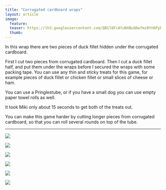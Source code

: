 ```yaml
---
title: "Corrugated cardboard wraps"
layout: article
image:
  feature:
  teaser: https://lh3.googleusercontent.com/QB1l6FcAYuNXBuQ6wfmz8YnKPybt7LiPuSSS3P9J3WRPyaqf2O5VyoQ1lPrio9I_ZkEv3UQG0uNniVu9eA4N5sNlaEYtoYZvCvidvcqy1jcGJy97kT6SRgxH_JRoX61ncYvpaWPjXJgl9LyOgI7buPXDTAkMSWItNIFC8_2Tqs-LhCzyLWEvqcd6cAq0cBEAfNA595QMCSTmk1KRKgOI1TudmCFHawBr-HN-8TGvQBJx3tMAkEpScrxvimVjmg9ZHYuCVsKnJa2N79zKqkqhph-GejbSr6kaOLfQBifmwRElGfv2zcOxFsv0W59NzsdRGvJT-9TdBVLxq9ZLABUXrhKjPNIRvwJxCLOs2exVL26RrTnncqv0KOEjxRNBZ37x9o9s7PnxJPgbQ4KLy9yEZ7TejLknBIBP3SGQaltMW_5bv4q4wFxYaaSu1up-9A3rt9L-b07RRNPIAWXKB2pJIDANFEEozTtpQHUfc5DFnR4jZkUg9oOuOG9uQ4dbAxOpVO2uvPa-bezjMehbPtU9PIkwOWTInc4faVMykrRcUxQ=w245
  thumb:
---
```


In this wrap there are two pieces of duck fillet hidden under the corrugated cardboard.

First I cut two pieces from corrugated cardboard. Then I cut a duck fillet half, and put them under the wraps before I secured the wraps with some packing tape. You can use any thin and sticky treats for this game, for example pieces of duck fillet or chicken fillet or small slices of cheese or ham.

You can use a Pringlestube, or if you have a small dog you can use empty paper towel rolls as well.

It took Miki only about 15 seconds to get both of the treats out.

You can make this game harder by cutting longer pieces from corrugated cardboard, so that you can roll several rounds on top of the tube.

---

[![](https://lh3.googleusercontent.com/QGFXo2QQ_gT9G1Dl9cvNiBsXHOKvpa6rRH1ur4M47EHa3x_zKbSFv2IxBaB-r6VgGGg8BcW9VNcM6izmgurqpkSXLb0KiNqfJYlGAyh0ZA6Pn1_1hE9r_UytGILrrMmD6Ktecd6qsEF4bc3RxYGYQbAR3TWA4Whmp0hTHPHA86F8bSWOSuUqGgBLqjRdyUQTiyKBDmNxnigh_3taFPsVb70Hks5eVCps4sP67rn52Ucn_KRmiqPSJjN5IhsdgrglKGJl2OVXWGIh9qBX_7RR0AcKHAaGz8esSCTNWkkhx_e4hchKelK48Oqsun9nRd0AlJYnYGyjXJqq4m_kUBe5WzDHI3YYjt1c04jbfLd62ozwK3Psk_0HmHVqj6xy9X0lAXzNARYm_4RF_Wcji9DLN4WRimphPlebKKi5pfIA0dLds6CU5rtVh1Kyau1aBrYSIgHmGCVsWMNaAHpjzLPFJmByn1Mu1z-w365PpfPnj90C3JBNoO-J91KXaxaW1MXm-nJLGgMG41X8gaLfRyvTl4RV0U80B9diAiRj7kZjhEs=w800)](https://lh3.googleusercontent.com/QGFXo2QQ_gT9G1Dl9cvNiBsXHOKvpa6rRH1ur4M47EHa3x_zKbSFv2IxBaB-r6VgGGg8BcW9VNcM6izmgurqpkSXLb0KiNqfJYlGAyh0ZA6Pn1_1hE9r_UytGILrrMmD6Ktecd6qsEF4bc3RxYGYQbAR3TWA4Whmp0hTHPHA86F8bSWOSuUqGgBLqjRdyUQTiyKBDmNxnigh_3taFPsVb70Hks5eVCps4sP67rn52Ucn_KRmiqPSJjN5IhsdgrglKGJl2OVXWGIh9qBX_7RR0AcKHAaGz8esSCTNWkkhx_e4hchKelK48Oqsun9nRd0AlJYnYGyjXJqq4m_kUBe5WzDHI3YYjt1c04jbfLd62ozwK3Psk_0HmHVqj6xy9X0lAXzNARYm_4RF_Wcji9DLN4WRimphPlebKKi5pfIA0dLds6CU5rtVh1Kyau1aBrYSIgHmGCVsWMNaAHpjzLPFJmByn1Mu1z-w365PpfPnj90C3JBNoO-J91KXaxaW1MXm-nJLGgMG41X8gaLfRyvTl4RV0U80B9diAiRj7kZjhEs=s0)

[![](https://lh3.googleusercontent.com/lmrcK0bB7bq-VvCvA3J1S1ojXLqCB3LbEGpnIpn9qSl0xNYrbU0AsSbA2xBEVacfCTC5Wp3-VRLC_urURpT5myKUxkOpRjiSR-lHCoDyiOv-zXzJ6UPV7lxiXuSi15ipCOjtLuSSqNS5M23s9mthAQ53AHoXTuZPiH1cjDpN7-vjrnOb1U4qZP85vS3Ai1BTqDkK7uToTF6Ja1SEC3kV1OsW4BRSNaCmAHNt9ync4KuPE_kfkismd5wEJc4gxcj31Ot_u1yDDcDMWd9NSAxgjTRFBxGP2oCHddPlxFSBBT8vCmjq1ak265qK4Jc8fabLh_6rTkSBafkF9deKB_zzSC1frJoPhm0UocGhJJQtTX4T0pZUCGVgnAsPEnMnjgBzPJcH0O3lSMgyYErchTVR75JRIQfE2Ce7ohJONuThpifPamrA2RPOjiI01gSh2leEHPJyztKKYbjpflpN06UvmnGdEz89USZ9jFB1PmdaPqoEc3kg4md1OsH4IGK4PYEiWlTEgVBms-ADuB9gBXI9-SxCYHNy5zMcJuDmnEwFyys=w800)](https://lh3.googleusercontent.com/lmrcK0bB7bq-VvCvA3J1S1ojXLqCB3LbEGpnIpn9qSl0xNYrbU0AsSbA2xBEVacfCTC5Wp3-VRLC_urURpT5myKUxkOpRjiSR-lHCoDyiOv-zXzJ6UPV7lxiXuSi15ipCOjtLuSSqNS5M23s9mthAQ53AHoXTuZPiH1cjDpN7-vjrnOb1U4qZP85vS3Ai1BTqDkK7uToTF6Ja1SEC3kV1OsW4BRSNaCmAHNt9ync4KuPE_kfkismd5wEJc4gxcj31Ot_u1yDDcDMWd9NSAxgjTRFBxGP2oCHddPlxFSBBT8vCmjq1ak265qK4Jc8fabLh_6rTkSBafkF9deKB_zzSC1frJoPhm0UocGhJJQtTX4T0pZUCGVgnAsPEnMnjgBzPJcH0O3lSMgyYErchTVR75JRIQfE2Ce7ohJONuThpifPamrA2RPOjiI01gSh2leEHPJyztKKYbjpflpN06UvmnGdEz89USZ9jFB1PmdaPqoEc3kg4md1OsH4IGK4PYEiWlTEgVBms-ADuB9gBXI9-SxCYHNy5zMcJuDmnEwFyys=s0)

[![](https://lh3.googleusercontent.com/Ciwflb5WNTuxg4vZigy2tMw11OF0XWWcbt5LXJp9N8qt2GSKTzr-QfpyFQ_0H7ytg4yNpR7Fgn8bPB-xChXndU04_zbXMPHOonUg1iwLOIna1_LHqscerkWdutcs5pZNsAvwCPhKd8JzE1eKcVHAbeNkxJRV6OtrbnrNs-imxR38dGXJsS8peuh41nVjApBrxuy-bIz6pvBcGn7pUD-KzPsoDfWuLnw-392x29BQ8JN0rv_jcnJrkhD5oFQ7lRShFH7dpcpUZMy1Hgi-65EDoDC554_aIQ0GdkDWm0u59QuO0ja8RMAcrW9uWCmLnCg0TE_dRu5CsOyUgPIXPqZx1cdD2vMivmxaeRejAVE3FSvS36abCZJwhwchwy304SKgC8aO0xl20HUBHVWO9Rj5TS_0bVX4DlscIHDZlozfs5mZeprVlqgyT1My1ZCSK8Ailty5zSjDy1rqmxv-T9hVk1Mgdivi-coA-zvPoe_CnjeggHAUAcy45CXpCt_QfSV5CZx0hMOuopZPD9uwxs4mXzOm4zoWByIKtbgzu0sVb_s=w800)](https://lh3.googleusercontent.com/Ciwflb5WNTuxg4vZigy2tMw11OF0XWWcbt5LXJp9N8qt2GSKTzr-QfpyFQ_0H7ytg4yNpR7Fgn8bPB-xChXndU04_zbXMPHOonUg1iwLOIna1_LHqscerkWdutcs5pZNsAvwCPhKd8JzE1eKcVHAbeNkxJRV6OtrbnrNs-imxR38dGXJsS8peuh41nVjApBrxuy-bIz6pvBcGn7pUD-KzPsoDfWuLnw-392x29BQ8JN0rv_jcnJrkhD5oFQ7lRShFH7dpcpUZMy1Hgi-65EDoDC554_aIQ0GdkDWm0u59QuO0ja8RMAcrW9uWCmLnCg0TE_dRu5CsOyUgPIXPqZx1cdD2vMivmxaeRejAVE3FSvS36abCZJwhwchwy304SKgC8aO0xl20HUBHVWO9Rj5TS_0bVX4DlscIHDZlozfs5mZeprVlqgyT1My1ZCSK8Ailty5zSjDy1rqmxv-T9hVk1Mgdivi-coA-zvPoe_CnjeggHAUAcy45CXpCt_QfSV5CZx0hMOuopZPD9uwxs4mXzOm4zoWByIKtbgzu0sVb_s=s0)

[![](https://lh3.googleusercontent.com/3BkOwjvZdlmFOVLpx_3AdrMa2eWPfW85gwl3JDqCf8ogglcdOrX_7juOlik1C-kASTwIc-ynKow2yoG-_FWA-gAi0P3-sEyVHYvmkbhGVEj8miMeQT8ewERClUb8skY6IJZ8M-EFyzRzIzjPUZpHGYdprLvrW6xh6ky483UpSMZcsqjxHClibQgC3HeTJ1crRHzLI_rSK5HAsU4fR5Tr6Qa8VbYESKeHjKvCmVdYmzys78RCA9Fcpt5rfQVW9CxoOpf22wVr3AAdpvjmTndDpVO0XOX74GPZMgGx-Jpvdb2r8PRTsEGurnFQfYJAU4zUvTPtj6tKSMEChK49H5MO8x7LcEoG-vc4dgdeuldrpq4yZlnTHBxYH1DqDKR2eRjjtj70cP3IbFPL2t9-ZwABKVcVjgj4LcoQUDhL3c1bwVoTaX8sZsdsXVMTfEJlbGMYjtUhEwT4YFMZb-RizWHE-TH6LiSuysBS7EXw_pbAnEyD2Ga6HwxXn4-9oyKVxWwLzwxcTZmRcmT0f662vwYGclBqVpl4E274UvkYNkkJU3s=w800)](https://lh3.googleusercontent.com/3BkOwjvZdlmFOVLpx_3AdrMa2eWPfW85gwl3JDqCf8ogglcdOrX_7juOlik1C-kASTwIc-ynKow2yoG-_FWA-gAi0P3-sEyVHYvmkbhGVEj8miMeQT8ewERClUb8skY6IJZ8M-EFyzRzIzjPUZpHGYdprLvrW6xh6ky483UpSMZcsqjxHClibQgC3HeTJ1crRHzLI_rSK5HAsU4fR5Tr6Qa8VbYESKeHjKvCmVdYmzys78RCA9Fcpt5rfQVW9CxoOpf22wVr3AAdpvjmTndDpVO0XOX74GPZMgGx-Jpvdb2r8PRTsEGurnFQfYJAU4zUvTPtj6tKSMEChK49H5MO8x7LcEoG-vc4dgdeuldrpq4yZlnTHBxYH1DqDKR2eRjjtj70cP3IbFPL2t9-ZwABKVcVjgj4LcoQUDhL3c1bwVoTaX8sZsdsXVMTfEJlbGMYjtUhEwT4YFMZb-RizWHE-TH6LiSuysBS7EXw_pbAnEyD2Ga6HwxXn4-9oyKVxWwLzwxcTZmRcmT0f662vwYGclBqVpl4E274UvkYNkkJU3s=s0)

[![](https://lh3.googleusercontent.com/3FftmEWPArWU1CHHECDK4vyqFiGWGk8Pqrp-K6gkzF-xlINdULedxvN-imo_oyM8uf9ztyHdH7dOZA2BNWSMjFXJzMuiQl5k22m7hhEc-QK_S02VzanYuQmwRzVpO1pAA8XE-6-dkwydOyWfF3SiB5HGf76qT7RmFVVGROZbkZH4hHPDrmGqwUFWYBeulkpGlHStI_TsnaasL8TeMCmNfAbttGpV96zATMAOeU2XaIwFJccPTVHLkNnFlrEk0aQKvV3SWQDilM_AolIecZ0-QTX9egVLIBQv9qFJIPprZE4tx5zy4ZHlTBNKoPI-yzjMUw2D-HfhSj2ZHVyLWDmqhnZ4q7hENE26Hl5JbGNWEmf4sVdGmRM6sX1sX_nXp0CAmTc1Rty-vDqbv1FQS2ReFDphjHqgbylCFNTy1Kfmx4Ma3rmAZeFpDoUsFbMfb9KCrr05e80O1wGhdQA3Wv4aw6LUaTWugz4rCMA5ygLZLBFXdMoNdcs_Y1QHf2t-qmGSoTNLzaAGs1Yz2Ta7RDA9ym0dV4xncKOi_OOhBTf1fWA=w800)](https://lh3.googleusercontent.com/3FftmEWPArWU1CHHECDK4vyqFiGWGk8Pqrp-K6gkzF-xlINdULedxvN-imo_oyM8uf9ztyHdH7dOZA2BNWSMjFXJzMuiQl5k22m7hhEc-QK_S02VzanYuQmwRzVpO1pAA8XE-6-dkwydOyWfF3SiB5HGf76qT7RmFVVGROZbkZH4hHPDrmGqwUFWYBeulkpGlHStI_TsnaasL8TeMCmNfAbttGpV96zATMAOeU2XaIwFJccPTVHLkNnFlrEk0aQKvV3SWQDilM_AolIecZ0-QTX9egVLIBQv9qFJIPprZE4tx5zy4ZHlTBNKoPI-yzjMUw2D-HfhSj2ZHVyLWDmqhnZ4q7hENE26Hl5JbGNWEmf4sVdGmRM6sX1sX_nXp0CAmTc1Rty-vDqbv1FQS2ReFDphjHqgbylCFNTy1Kfmx4Ma3rmAZeFpDoUsFbMfb9KCrr05e80O1wGhdQA3Wv4aw6LUaTWugz4rCMA5ygLZLBFXdMoNdcs_Y1QHf2t-qmGSoTNLzaAGs1Yz2Ta7RDA9ym0dV4xncKOi_OOhBTf1fWA=s0)

[![](https://lh3.googleusercontent.com/EjmMn3_mo_98s4ZLl7NYf1jaho9lpCEXg4jheyPQjoykvxJ56GudRW1ONScILrnPKNoiLlWkDRLd6pRHRDFARvDLA0ytHMFPgsV4FXn-1xMajdXg6Fhu1qV9HJ2Pmh18o-tU2vWHHeRVc9wjgZ_vozw6KpvEYkKgsd8UxEILskd8KD65_n6VK1yaCbZriOIPSeePPhXSz5AzcKKKQAkd5bZCO_FBAQMiCxKujWqs5y-kzn7KAA1w212IEQ3gI0Cq7AKi9eVhm8P7y3xAqU3e_tcnm1Sa08By4dbqtalF3GwFSxpSQDYPoXxFY2IPhMNR1Oikr3Kt5Xm0gnbWxur1i1joEFxl0BlIr_ai0vUe5IQF-sVbmaqfnHKFDmIxPHocD3Ohvhtm-nvawMEdK7A3I9h5LXA9b4pye8YxQezOpT5d7SpJRCFsfQLxxLTYH4ylahS04b2mD7-4RX21ZDcnRvB4wfDL7qnCjAkgzbJqeIgLVfJvofF6HWB8npnoaGLIwnmEMFkvmsgIdx0klYpK6d4VG2yIQdvtPml-KTTuT7c=w800)](https://lh3.googleusercontent.com/EjmMn3_mo_98s4ZLl7NYf1jaho9lpCEXg4jheyPQjoykvxJ56GudRW1ONScILrnPKNoiLlWkDRLd6pRHRDFARvDLA0ytHMFPgsV4FXn-1xMajdXg6Fhu1qV9HJ2Pmh18o-tU2vWHHeRVc9wjgZ_vozw6KpvEYkKgsd8UxEILskd8KD65_n6VK1yaCbZriOIPSeePPhXSz5AzcKKKQAkd5bZCO_FBAQMiCxKujWqs5y-kzn7KAA1w212IEQ3gI0Cq7AKi9eVhm8P7y3xAqU3e_tcnm1Sa08By4dbqtalF3GwFSxpSQDYPoXxFY2IPhMNR1Oikr3Kt5Xm0gnbWxur1i1joEFxl0BlIr_ai0vUe5IQF-sVbmaqfnHKFDmIxPHocD3Ohvhtm-nvawMEdK7A3I9h5LXA9b4pye8YxQezOpT5d7SpJRCFsfQLxxLTYH4ylahS04b2mD7-4RX21ZDcnRvB4wfDL7qnCjAkgzbJqeIgLVfJvofF6HWB8npnoaGLIwnmEMFkvmsgIdx0klYpK6d4VG2yIQdvtPml-KTTuT7c=s0)
